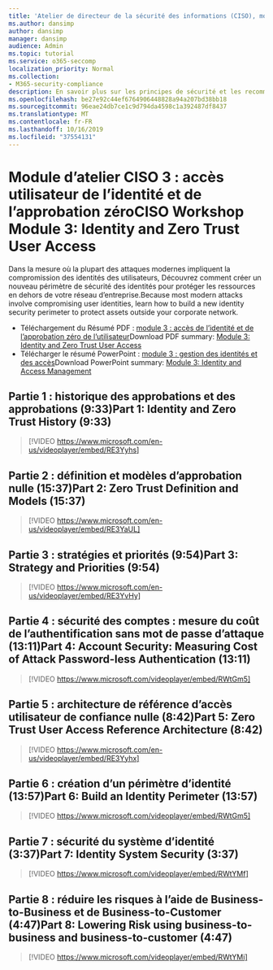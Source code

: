 ```yaml
---
title: 'Atelier de directeur de la sécurité des informations (CISO), module 3 : identité et gestion des accès'
ms.author: dansimp
author: dansimp
manager: dansimp
audience: Admin
ms.topic: tutorial
ms.service: o365-seccomp
localization_priority: Normal
ms.collection:
- M365-security-compliance
description: En savoir plus sur les principes de sécurité et les recommandations pour la modernisation de la sécurité dans votre organisation.
ms.openlocfilehash: be27e92c44ef6764906448828a94a207bd38bb18
ms.sourcegitcommit: 96eae24db7ce1c9d794da4598c1a392487df8437
ms.translationtype: MT
ms.contentlocale: fr-FR
ms.lasthandoff: 10/16/2019
ms.locfileid: "37554131"
---
```

# <a name="ciso-workshop-module-3-identity-and-zero-trust-user-access"></a><span data-ttu-id="76161-103">Module d’atelier CISO 3 : accès utilisateur de l’identité et de l’approbation zéro</span><span class="sxs-lookup"><span data-stu-id="76161-103">CISO Workshop Module 3: Identity and Zero Trust User Access</span></span>

<span data-ttu-id="76161-104">Dans la mesure où la plupart des attaques modernes impliquent la compromission des identités des utilisateurs, Découvrez comment créer un nouveau périmètre de sécurité des identités pour protéger les ressources en dehors de votre réseau d’entreprise.</span><span class="sxs-lookup"><span data-stu-id="76161-104">Because most modern attacks involve compromising user identities, learn how to build a new identity security perimeter to protect assets outside your corporate network.</span></span>

- <span data-ttu-id="76161-105">Téléchargement du Résumé PDF : [module 3 : accès de l’identité et de l’approbation zéro de l’utilisateur](../media/ciso-workshop-3-identity-and-zero-trust-user-access.pdf)</span><span class="sxs-lookup"><span data-stu-id="76161-105">Download PDF summary: [Module 3: Identity and Zero Trust User Access](../media/ciso-workshop-3-identity-and-zero-trust-user-access.pdf)</span></span>
- <span data-ttu-id="76161-106">Télécharger le résumé PowerPoint : [module 3 : gestion des identités et des accès](../media/ciso-workshop-3-identity-and-zero-trust-user-access.pptx)</span><span class="sxs-lookup"><span data-stu-id="76161-106">Download PowerPoint summary: [Module 3: Identity and Access Management](../media/ciso-workshop-3-identity-and-zero-trust-user-access.pptx)</span></span>

## <a name="part-1-identity-and-zero-trust-history-933"></a><span data-ttu-id="76161-107">Partie 1 : historique des approbations et des approbations (9:33)</span><span class="sxs-lookup"><span data-stu-id="76161-107">Part 1: Identity and Zero Trust History (9:33)</span></span>

> [!VIDEO https://www.microsoft.com/en-us/videoplayer/embed/RE3Yyhs]

## <a name="part-2-zero-trust-definition-and-models-1537"></a><span data-ttu-id="76161-108">Partie 2 : définition et modèles d’approbation nulle (15:37)</span><span class="sxs-lookup"><span data-stu-id="76161-108">Part 2: Zero Trust Definition and Models (15:37)</span></span>

> [!VIDEO https://www.microsoft.com/en-us/videoplayer/embed/RE3YaUL]

## <a name="part-3-strategy-and-priorities-954"></a><span data-ttu-id="76161-109">Partie 3 : stratégies et priorités (9:54)</span><span class="sxs-lookup"><span data-stu-id="76161-109">Part 3: Strategy and Priorities (9:54)</span></span>

> [!VIDEO https://www.microsoft.com/en-us/videoplayer/embed/RE3YvHy]

## <a name="part-4-account-security-measuring-cost-of-attack-password-less-authentication-1311"></a><span data-ttu-id="76161-110">Partie 4 : sécurité des comptes : mesure du coût de l’authentification sans mot de passe d’attaque (13:11)</span><span class="sxs-lookup"><span data-stu-id="76161-110">Part 4: Account Security: Measuring Cost of Attack Password-less Authentication (13:11)</span></span>

> [!VIDEO https://www.microsoft.com/videoplayer/embed/RWtGm5]

##  <a name="part-5-zero-trust-user-access-reference-architecture-842"></a><span data-ttu-id="76161-111">Partie 5 : architecture de référence d’accès utilisateur de confiance nulle (8:42)</span><span class="sxs-lookup"><span data-stu-id="76161-111">Part 5: Zero Trust User Access Reference Architecture (8:42)</span></span>

> [!VIDEO https://www.microsoft.com/en-us/videoplayer/embed/RE3Yyhx]

##  <a name="part-6-build-an-identity-perimeter-1357"></a><span data-ttu-id="76161-112">Partie 6 : création d’un périmètre d’identité (13:57)</span><span class="sxs-lookup"><span data-stu-id="76161-112">Part 6: Build an Identity Perimeter (13:57)</span></span>

> [!VIDEO https://www.microsoft.com/videoplayer/embed/RWtGm5]

## <a name="part-7-identity-system-security-337"></a><span data-ttu-id="76161-113">Partie 7 : sécurité du système d’identité (3:37)</span><span class="sxs-lookup"><span data-stu-id="76161-113">Part 7: Identity System Security (3:37)</span></span>

> [!VIDEO https://www.microsoft.com/videoplayer/embed/RWtYMf]

##  <a name="part-8-lowering-risk-using-business-to-business-and-business-to-customer-447"></a><span data-ttu-id="76161-114">Partie 8 : réduire les risques à l’aide de Business-to-Business et de Business-to-Customer (4:47)</span><span class="sxs-lookup"><span data-stu-id="76161-114">Part 8: Lowering Risk using business-to-business and business-to-customer (4:47)</span></span>

> [!VIDEO https://www.microsoft.com/videoplayer/embed/RWtYMi]